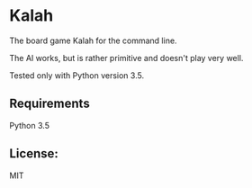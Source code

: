 # Kalah

The board game Kalah for the command line.

The AI works, but is rather primitive and doesn't play very well.

Tested only with Python version 3.5.

## Requirements

Python 3.5

## License:

MIT
